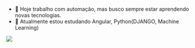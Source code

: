- 🔭 Hoje trabalho com automação, mas busco sempre estar aprendendo novas tecnologias.
- 🌱 Atualmente estou estudando Angular, Python(DJANGO, Machine Learning)

 <img align="center" src="https://github-readme-stats.vercel.app/api?username=SendoDiferente&show_icons=true&theme=radical&bg_color=DEG,#00416a,#e4e5e6)" />

